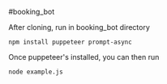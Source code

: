 #booking_bot

After cloning, run in booking_bot directory
```
npm install puppeteer prompt-async
```

Once puppeteer's installed, you can then run
```
node example.js
```
